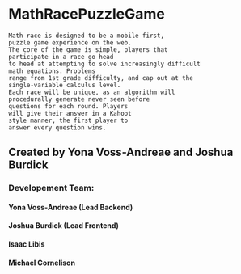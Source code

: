 # MathRacePuzzleGame

```
Math race is designed to be a mobile first, 
puzzle game experience on the web. 
The core of the game is simple, players that 
participate in a race go head 
to head at attempting to solve increasingly difficult 
math equations. Problems 
range from 1st grade difficulty, and cap out at the 
single-variable calculus level. 
Each race will be unique, as an algorithm will 
procedurally generate never seen before 
questions for each round. Players 
will give their answer in a Kahoot 
style manner, the first player to 
answer every question wins.
```

## Created by Yona Voss-Andreae and Joshua Burdick

### Developement Team:
#### Yona Voss-Andreae (Lead Backend)
#### Joshua Burdick (Lead Frontend)
#### Isaac Libis
#### Michael Cornelison

